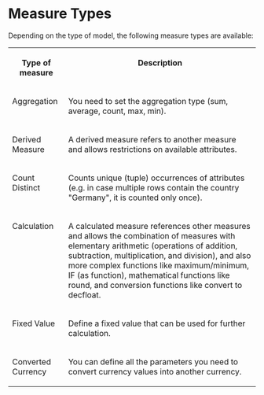 <!-- loiof37eaafb3fd0455881d0c56b54d907e4 -->

# Measure Types

Depending on the type of model, the following measure types are available:


<table>
<tr>
<th valign="top">

Type of measure

</th>
<th valign="top">

Description

</th>
</tr>
<tr>
<td valign="top">

Aggregation

</td>
<td valign="top">

You need to set the aggregation type \(sum, average, count, max, min\).

</td>
</tr>
<tr>
<td valign="top">

Derived Measure

</td>
<td valign="top">

A derived measure refers to another measure and allows restrictions on available attributes.

</td>
</tr>
<tr>
<td valign="top">

Count Distinct

</td>
<td valign="top">

Counts unique \(tuple\) occurrences of attributes \(e.g. in case multiple rows contain the country "Germany", it is counted only once\).

</td>
</tr>
<tr>
<td valign="top">

Calculation

</td>
<td valign="top">

A calculated measure references other measures and allows the combination of measures with elementary arithmetic \(operations of addition, subtraction, multiplication, and division\), and also more complex functions like maximum/minimum, IF \(as function\), mathematical functions like round, and conversion functions like convert to decfloat.

</td>
</tr>
<tr>
<td valign="top">

Fixed Value

</td>
<td valign="top">

Define a fixed value that can be used for further calculation.

</td>
</tr>
<tr>
<td valign="top">

Converted Currency

</td>
<td valign="top">

You can define all the parameters you need to convert currency values into another currency.

</td>
</tr>
</table>

